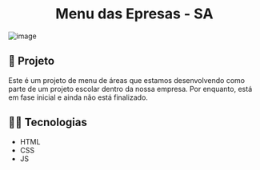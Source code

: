 <h1 align="center">
  Menu das Epresas - SA
</h1>

![image](https://github.com/Nicolas-S-Linhares/SA-Menu-Empresas-main/assets/129209443/c3f005ed-6930-4af1-b861-3121204e4a93)



## 📓 Projeto
Este é um projeto de menu de áreas que estamos desenvolvendo como parte de um projeto escolar dentro da nossa empresa. 
Por enquanto, está em fase inicial e ainda não está finalizado.

## 🧑‍💻 Tecnologias
- HTML
- CSS
- JS
